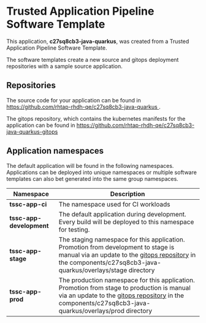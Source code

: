 # Trusted Application Pipeline Software Template

This application, **c27sq8cb3-java-quarkus**, was created from a Trusted Application Pipeline Software Template.

The software templates create a new source and gitops deployment repositories with a sample source application. 

## Repositories

The source code for your application can be found in [https://github.com/rhtap-rhdh-qe/c27sq8cb3-java-quarkus ](https://github.com/rhtap-rhdh-qe/c27sq8cb3-java-quarkus ).
 
The gitops repository, which contains the kubernetes manifests for the application can be found in 
[https://github.com/rhtap-rhdh-qe/c27sq8cb3-java-quarkus-gitops ](https://github.com/rhtap-rhdh-qe/c27sq8cb3-java-quarkus-gitops ) 

## Application namespaces 

The default application will be found in the following namespaces. Applications can be deployed into unique namespaces or multiple software templates can also bet generated into the same group namespaces.  

|  Namespace   |  Description   |  
| -------- | -------- |
| **tssc-app-ci** | The namespace used for CI workloads |
| **tssc-app-development** | The default application during development. Every build will be deployed to this namespace for testing. |
| **tssc-app-stage** | The staging namespace for this application. Promotion from development to stage is manual via an update to the [gitops repository](https://github.com/rhtap-rhdh-qe/c27sq8cb3-java-quarkus-gitops ) in the components/c27sq8cb3-java-quarkus/overlays/stage directory |
| **tssc-app-prod** | The production namespace for this application. Promotion from stage to production is manual via an update to the [gitops repository](https://github.com/rhtap-rhdh-qe/c27sq8cb3-java-quarkus-gitops ) in the components/c27sq8cb3-java-quarkus/overlays/prod directory |